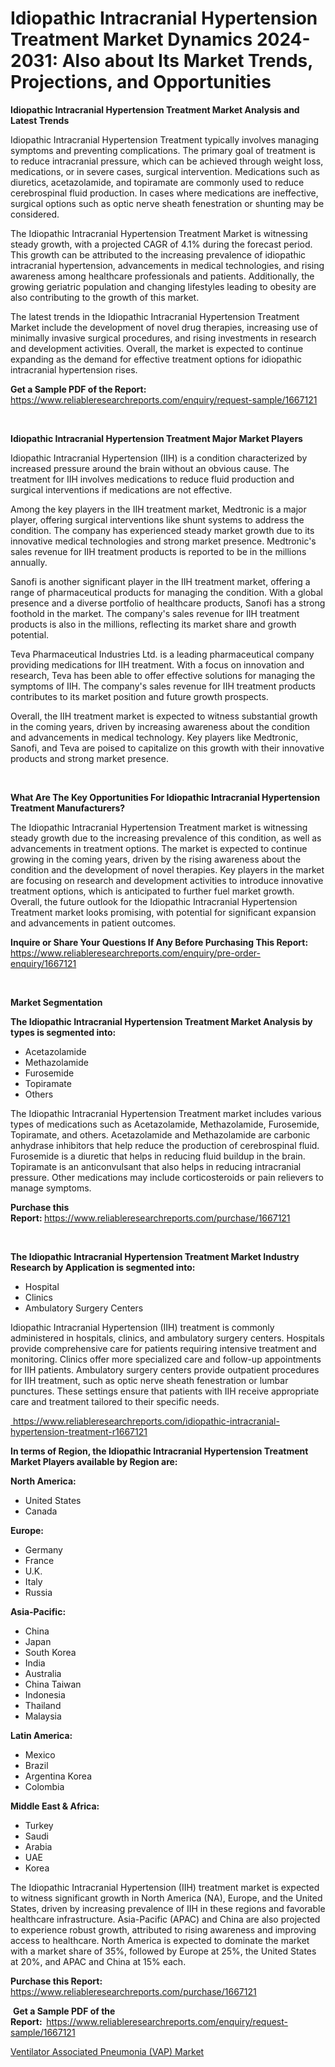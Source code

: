 <p><h1>Idiopathic Intracranial Hypertension Treatment Market Dynamics 2024-2031: Also about Its Market Trends, Projections, and Opportunities</h1></p><p><strong>Idiopathic Intracranial Hypertension Treatment Market Analysis and Latest Trends</strong></p>
<p><p>Idiopathic Intracranial Hypertension Treatment typically involves managing symptoms and preventing complications. The primary goal of treatment is to reduce intracranial pressure, which can be achieved through weight loss, medications, or in severe cases, surgical intervention. Medications such as diuretics, acetazolamide, and topiramate are commonly used to reduce cerebrospinal fluid production. In cases where medications are ineffective, surgical options such as optic nerve sheath fenestration or shunting may be considered.</p><p>The Idiopathic Intracranial Hypertension Treatment Market is witnessing steady growth, with a projected CAGR of 4.1% during the forecast period. This growth can be attributed to the increasing prevalence of idiopathic intracranial hypertension, advancements in medical technologies, and rising awareness among healthcare professionals and patients. Additionally, the growing geriatric population and changing lifestyles leading to obesity are also contributing to the growth of this market.</p><p>The latest trends in the Idiopathic Intracranial Hypertension Treatment Market include the development of novel drug therapies, increasing use of minimally invasive surgical procedures, and rising investments in research and development activities. Overall, the market is expected to continue expanding as the demand for effective treatment options for idiopathic intracranial hypertension rises.</p></p>
<p><strong>Get a Sample PDF of the Report:&nbsp;</strong> <a href="https://www.reliableresearchreports.com/enquiry/request-sample/1667121">https://www.reliableresearchreports.com/enquiry/request-sample/1667121</a></p>
<p>&nbsp;</p>
<p><strong>Idiopathic Intracranial Hypertension Treatment Major Market Players</strong></p>
<p><p>Idiopathic Intracranial Hypertension (IIH) is a condition characterized by increased pressure around the brain without an obvious cause. The treatment for IIH involves medications to reduce fluid production and surgical interventions if medications are not effective. </p><p>Among the key players in the IIH treatment market, Medtronic is a major player, offering surgical interventions like shunt systems to address the condition. The company has experienced steady market growth due to its innovative medical technologies and strong market presence. Medtronic's sales revenue for IIH treatment products is reported to be in the millions annually.</p><p>Sanofi is another significant player in the IIH treatment market, offering a range of pharmaceutical products for managing the condition. With a global presence and a diverse portfolio of healthcare products, Sanofi has a strong foothold in the market. The company's sales revenue for IIH treatment products is also in the millions, reflecting its market share and growth potential.</p><p>Teva Pharmaceutical Industries Ltd. is a leading pharmaceutical company providing medications for IIH treatment. With a focus on innovation and research, Teva has been able to offer effective solutions for managing the symptoms of IIH. The company's sales revenue for IIH treatment products contributes to its market position and future growth prospects.</p><p>Overall, the IIH treatment market is expected to witness substantial growth in the coming years, driven by increasing awareness about the condition and advancements in medical technology. Key players like Medtronic, Sanofi, and Teva are poised to capitalize on this growth with their innovative products and strong market presence.</p></p>
<p>&nbsp;</p>
<p><strong>What Are The Key Opportunities For Idiopathic Intracranial Hypertension Treatment Manufacturers?</strong></p>
<p><p>The Idiopathic Intracranial Hypertension Treatment market is witnessing steady growth due to the increasing prevalence of this condition, as well as advancements in treatment options. The market is expected to continue growing in the coming years, driven by the rising awareness about the condition and the development of novel therapies. Key players in the market are focusing on research and development activities to introduce innovative treatment options, which is anticipated to further fuel market growth. Overall, the future outlook for the Idiopathic Intracranial Hypertension Treatment market looks promising, with potential for significant expansion and advancements in patient outcomes.</p></p>
<p><strong>Inquire or Share Your Questions If Any Before Purchasing This Report:</strong> <a href="https://www.reliableresearchreports.com/enquiry/pre-order-enquiry/1667121">https://www.reliableresearchreports.com/enquiry/pre-order-enquiry/1667121</a></p>
<p>&nbsp;</p>
<p><strong>Market Segmentation</strong></p>
<p><strong>The Idiopathic Intracranial Hypertension Treatment Market Analysis by types is segmented into:</strong></p>
<p><ul><li>Acetazolamide</li><li>Methazolamide</li><li>Furosemide</li><li>Topiramate</li><li>Others</li></ul></p>
<p><p>The Idiopathic Intracranial Hypertension Treatment market includes various types of medications such as Acetazolamide, Methazolamide, Furosemide, Topiramate, and others. Acetazolamide and Methazolamide are carbonic anhydrase inhibitors that help reduce the production of cerebrospinal fluid. Furosemide is a diuretic that helps in reducing fluid buildup in the brain. Topiramate is an anticonvulsant that also helps in reducing intracranial pressure. Other medications may include corticosteroids or pain relievers to manage symptoms.</p></p>
<p><strong>Purchase this Report:&nbsp;</strong><a href="https://www.reliableresearchreports.com/purchase/1667121">https://www.reliableresearchreports.com/purchase/1667121</a></p>
<p>&nbsp;</p>
<p><strong>The Idiopathic Intracranial Hypertension Treatment Market Industry Research by Application is segmented into:</strong></p>
<p><ul><li>Hospital</li><li>Clinics</li><li>Ambulatory Surgery Centers</li></ul></p>
<p><p>Idiopathic Intracranial Hypertension (IIH) treatment is commonly administered in hospitals, clinics, and ambulatory surgery centers. Hospitals provide comprehensive care for patients requiring intensive treatment and monitoring. Clinics offer more specialized care and follow-up appointments for IIH patients. Ambulatory surgery centers provide outpatient procedures for IIH treatment, such as optic nerve sheath fenestration or lumbar punctures. These settings ensure that patients with IIH receive appropriate care and treatment tailored to their specific needs.</p></p>
<p><a href="https://www.reliableresearchreports.com/idiopathic-intracranial-hypertension-treatment-r1667121">&nbsp;https://www.reliableresearchreports.com/idiopathic-intracranial-hypertension-treatment-r1667121</a></p>
<p><strong>In terms of Region, the Idiopathic Intracranial Hypertension Treatment Market Players available by Region are:</strong></p>
<p>
    <p> <strong> North America: </strong>
        <ul>
            <li>United States</li>
            <li>Canada</li>
        </ul>
        </p> 
    <p> <strong> Europe: </strong>
        <ul>
            <li>Germany</li>
            <li>France</li>
            <li>U.K.</li>
            <li>Italy</li>
            <li>Russia</li>
        </ul>
        </p> 
    <p> <strong> Asia-Pacific: </strong>
        <ul>
            <li>China</li>
            <li>Japan</li>
            <li>South Korea</li>
            <li>India</li>
            <li>Australia</li>
            <li>China Taiwan</li>
            <li>Indonesia</li>
            <li>Thailand</li>
            <li>Malaysia</li>
        </ul>
        </p> 
    <p> <strong> Latin America: </strong>
        <ul>
            <li>Mexico</li>
            <li>Brazil</li>
            <li>Argentina Korea</li>
            <li>Colombia</li>
        </ul>
        </p> 
    <p> <strong> Middle East & Africa: </strong>
        <ul>
            <li>Turkey</li>
            <li>Saudi</li>
            <li>Arabia</li>
            <li>UAE</li>
            <li>Korea</li>
        </ul>
    </p>
    </p>
<p><p>The Idiopathic Intracranial Hypertension (IIH) treatment market is expected to witness significant growth in North America (NA), Europe, and the United States, driven by increasing prevalence of IIH in these regions and favorable healthcare infrastructure. Asia-Pacific (APAC) and China are also projected to experience robust growth, attributed to rising awareness and improving access to healthcare. North America is expected to dominate the market with a market share of 35%, followed by Europe at 25%, the United States at 20%, and APAC and China at 15% each.</p></p>
<p><strong>Purchase this Report: </strong><a href="https://www.reliableresearchreports.com/purchase/1667121">https://www.reliableresearchreports.com/purchase/1667121</a></p>
<p>&nbsp;<strong>Get a Sample PDF of the Report:&nbsp;&nbsp;</strong><a href="https://www.reliableresearchreports.com/enquiry/request-sample/1667121">https://www.reliableresearchreports.com/enquiry/request-sample/1667121</a></p>
<p><strong></strong></p>
<p><p><a href="https://github.com/EveKerluke2023/Market-Research-Report-List-1/blob/main/ventilator-associated-pneumonia-vap-market.md">Ventilator Associated Pneumonia (VAP) Market</a></p></p>